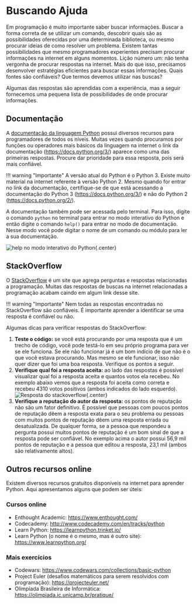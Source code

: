 # Buscando Ajuda

Em programação é muito importante saber buscar informações. Buscar a forma correta de se utilizar um comando, descobrir quais são as possibilidades oferecidas por uma determinada biblioteca, ou mesmo procurar ideias de como resolver um problema. Existem tantas possibilidades que mesmo programadores experientes precisam procurar informações na internet em alguns momentos. Lição número um: não tenha vergonha de procurar respostas na internet. Mais do que isso, precisamos desenvolver estratégias eficientes para buscar essas informações. Quais fontes são confiáveis? Que termos devemos utilizar nas buscas?

Algumas das respostas são aprendidas com a experiência, mas a seguir fornecemos uma pequena lista de possibilidades de onde procurar informações.

## Documentação

A [documentação da linguagem Python](https://www.python.org/doc/) possui diversos recursos para programadores de todos os níveis. Muitas vezes quando procuramos por funções ou operadores mais básicos da linguagem na internet o link da documentação (https://docs.python.org/3/) aparece como uma das primeiras respostas. Procure dar prioridade para essa resposta, pois será mais confiável.

!!! warning "Importante"
    A versão atual do Python é o Python 3. Existe muito material na internet referente à versão Python 2. Mesmo quando for entrar no link da documentação, certifique-se de que está acessando a documentação do Python 3 (https://docs.python.org/3/) e não do Python 2 (https://docs.python.org/2/).

A documentação também pode ser acessada pelo terminal. Para isso, digite o comando `python` no terminal para entrar no modo interativo do Python e então digite o comando `help()` para entrar no modo de documentação. Nesse modo você pode digitar o nome de um comando ou módulo para ler a sua documentação.

![help no modo interativo do Python](help.png){.center}


## StackOverflow

O [StackOverflow](https://stackoverflow.com/) é um site que agrega perguntas e respostas relacionadas a programação. Muitas das respostas de buscas na internet relacionadas a programação acabam caindo em algum link desse site.

!!! warning "Importante"
    Nem todas as respostas encontradas no StackOverflow são confiáveis. É importante aprender a identificar se uma resposta é confiável ou não.

Algumas dicas para verificar respostas do StackOverflow:

1. **Teste o código:** se você está procurando por uma resposta que é um trecho de código, você pode testá-lo em seu próprio programa para ver se ele funciona. Se ele não funcionar já é um bom indício de que não é o que você estava procurando. Mas mesmo se ele funcionar, isso não quer dizer que foi uma boa resposta. Verifique os pontos a seguir.
1. **Verifique qual foi a resposta aceita:** ao lado das respostas é possível visualizar qual foi a resposta aceita e quantos votos ela recebeu. No exemplo abaixo vemos que a resposta foi aceita como correta e recebeu 4310 votos positivos (ambos indicados do lado esquerdo).
    ![Resposta do stackoverflow](stackoverflow-resposta.png){.center}
1. **Verifique a reputação do autor da resposta:** os pontos de reputação não são um fator definitivo. É possível que pessoas com poucos pontos de reputação dêem a resposta exata para o seu problema ou pessoas com muitos pontos de reputação dêem uma resposta errada ou desatualizada. De qualquer forma, se a pessoa que respondeu a pergunta possui muitos pontos de reputação é um bom sinal de que a resposta pode ser confiável. No exemplo acima o autor possui 56,9 mil pontos de reputação e a pessoa que editou a resposta, 23,1 mil (ambos são relativamente altos).

## Outros recursos online

Existem diversos recursos gratuitos disponíveis na internet para aprender Python. Aqui apresentamos alguns que podem ser úteis:

### Cursos online

- Enthought Academic: https://www.enthought.com/
- Codecademy: http://www.codecademy.com/en/tracks/python
- Learn Python: https://learnpython.trinket.io/
- Learn Python (o nome é o mesmo, mas é outro site): https://www.learnpython.org/

### Mais exercícios

- Codewars: https://www.codewars.com/collections/basic-python
- Project Euler (desafios matemáticos para serem resolvidos com programação): https://projecteuler.net/
- Olimpíada Brasileira de Informática: https://olimpiada.ic.unicamp.br/pratique/
